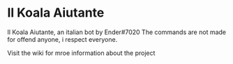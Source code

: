 # Il Koala Aiutante
 Il Koala Aiutante, an italian bot by Ender#7020
 The commands are not made for offend anyone, i respect everyone. 
 
Visit the wiki for mroe information about the project

